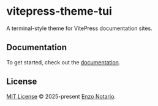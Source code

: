 # vitepress-theme-tui

A terminal-style theme for VitePress documentation sites.

## Documentation

To get started, check out the [documentation](https://vitepress-theme-tui.vercel.app/).

## License

[MIT License](./LICENSE) © 2025-present [Enzo Notario](https://github.com/enzonotario).
